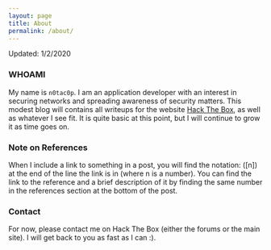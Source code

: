 ```yaml
---
layout: page
title: About
permalink: /about/
---
```


Updated: 1/2/2020

### WHOAMI

My name is `n0tac0p`. I am an application developer with an interest in securing networks and spreading awareness of security matters. This modest blog will contains all writeups for the website [Hack The Box](https://hackethebox.eu), as well as whatever I see fit. It is quite basic at this point, but I will continue to grow it as time goes on.

### Note on References
When I include a link to something in a post, you will find the notation: ([n]) at the end of the line the link is in (where n is a number). You can find the link to the reference and a brief description of it by finding the same number in the references section at the bottom of the post.

### Contact
For now, please contact me on Hack The Box (either the forums or the main site). I will get back to you as fast as I can :).